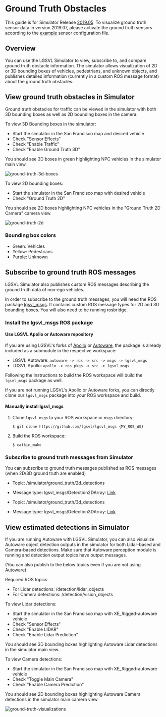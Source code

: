 # Ground Truth Obstacles

This guide is for Simulator Release [2019.05](https://github.com/lgsvl/simulator/releases/tag/2019.05). To visualize ground truth sensor data in version 2019.07, please activate the ground truth sensors according to the [example](ground-truth-json-example.md) sensor configuration file.

## Overview

You can use the LGSVL Simulator to view, subscribe to, and compare  ground truth obstacle information. The simulator allows visualization of 2D or 3D bounding boxes of vehicles, pedestrians, and unknown objects, and publishes detailed information (currently in a custom ROS message format) about the ground truth obstacles.

## View ground truth obstacles in Simulator

Ground truth obstacles for traffic can be viewed in the simulator with both 3D bounding boxes as well as 2D bounding boxes in the camera.

To view 3D Bounding boxes in the simulator:

 - Start the simulator in the San Francisco map and desired vehicle
 - Check "Sensor Effects"
 - Check "Enable Traffic"
 - Check "Enable Ground Truth 3D"

You should see 3D boxes in green highlighting NPC vehicles in the simulator main view.

![ground-truth-3d-boxes](images/ground-truth-3d-boxes.jpg)

To view 2D bounding boxes:

 - Start the simulator in the San Francisco map with desired vehicle
 - Check "Ground Truth 2D"

You should see 2D boxes highlighting NPC vehicles in the "Ground Truth 2D Camera" camera view.

![ground-truth-2d](images/ground-truth-2d-boxes.jpg)

### Bounding box colors

- Green: Vehicles
- Yellow: Pedestrians
- Purple: Unknown




## Subscribe to ground truth ROS messages

LGSVL Simulator also publishes custom ROS messages describing the ground truth data of non-ego vehicles.

In order to subscribe to the ground truth messages, you will need the ROS package [lgsvl_msgs](https://github.com/lgsvl/lgsvl_msgs). It contains custom ROS message types for 2D and 3D bounding boxes. You will also need to be running rosbridge.

### Install the lgsvl_msgs ROS package

#### Use LGSVL Apollo or Autoware repository

If you are using LGSVL's forks of [Apollo](https://github.com/lgsvl/Apollo) or [Autoware](https://github.com/lgsvl/Autoware), the package is already included as a submodule in the respective workspace:

- LGSVL Autoware: `autoware -> ros -> src -> msgs -> lgsvl_msgs`
- LGSVL Apollo: `apollo -> ros_pkgs -> src -> lgsvl_msgs`

Following the instructions to build the ROS workspace will build the `lgsvl_msgs` package as well.

If you are not running LGSVL's Apollo or Autoware forks, you can directly clone our `lgsvl_msgs` package into your ROS workspace and build.

#### Manually install lgsvl_msgs

1. Clone `lgsvl_msgs` to your ROS workspace or `msgs` directory:

   ```
   $ git clone https://github.com/lgsvl/lgsvl_msgs {MY_ROS_WS}
   ```

2. Build the ROS workspace:

   ```
   $ catkin_make
   ```



### Subscribe to ground truth messages from Simulator

You can subscribe to ground truth messages published as ROS messages (when 2D/3D ground truth are enabled)

- Topic: /simulator/ground_truth/2d_detections
- Message type: lgsvl_msgs/Detection2DArray: [Link](https://github.com/lgsvl/lgsvl_msgs/blob/master/msg/Detection2DArray.msg)



- Topic: /simulator/ground_truth/3d_detections
- Message type: lgsvl_msgs/Detection3DArray: [Link](https://github.com/lgsvl/lgsvl_msgs/blob/master/msg/Detection3DArray.msg)




## View estimated detections in Simulator

If you are running Autoware with LGSVL Simulator, you can also visualize Autoware object detection outputs in the simulator for both Lidar-based and Camera-based detections. Make sure that Autoware perception module is running and detection output topics have output messages.

(You can also publish to the below topics even if you are not using Autoware)

Required ROS topics:
- For Lidar detections: /detection/lidar_objects
- For Camera detections: /detection/vision_objects

To view Lidar detections:

- Start the simulator in the San Francisco map with XE_Rigged-autoware vehicle
- Check "Sensor Effects"
- Check "Enable LIDAR"
- Check "Enable Lidar Prediction"

You should see 3D bounding boxes highlighting Autoware Lidar detections in the simulator main view.

To view Camera detections:

- Start the simulator in the San Francisco map with XE_Rigged-autoware vehicle
- Check "Toggle Main Camera"
- Check "Enable Camera Prediction"

You should see 2D bounding boxes highlighting Autoware Camera detections in the simulator main camera view.

![ground-truth-visualizations](images/ground-truth-visuals.jpg)



